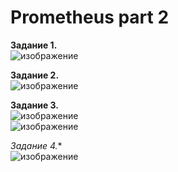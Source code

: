 # Prometheus part 2
**Задание 1.**  
![изображение](https://github.com/Copakaban/Prometheus/assets/118304300/ccec29d3-4c7a-4aee-a8f3-3637ad04e4f7)  

**Задание 2.**  
![изображение](https://github.com/Copakaban/Prometheus/assets/118304300/23c4f72d-b05f-431b-b82c-4823a59604b2)  

**Задание 3.**  
![изображение](https://github.com/Copakaban/Prometheus/assets/118304300/9ec2f409-892a-4704-94c3-221e19bf14b7)  
![изображение](https://github.com/Copakaban/Prometheus/assets/118304300/74990ae4-9d34-4130-bc4f-62ceba99bee7)  

**Задание 4*.**  
![изображение](https://github.com/Copakaban/Prometheus/assets/118304300/e9039a6c-9d9a-48aa-baaf-9aa2cd38c214)  

